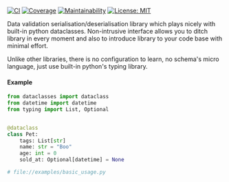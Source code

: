 [![CI](https://travis-ci.org/kodemore/gata.svg?branch=master)](https://travis-ci.org/kodemore/gata) 
[![Coverage](https://codecov.io/gh/kodemore/gata/branch/master/graph/badge.svg)](https://codecov.io/gh/kodemore/gata) 
[![Maintainability](https://api.codeclimate.com/v1/badges/00892e0c37a7f1716bdd/maintainability)](https://codeclimate.com/github/kodemore/gata/maintainability)
[![License: MIT](https://img.shields.io/badge/License-MIT-yellow.svg)](https://opensource.org/licenses/MIT)

Data validation serialisation/deserialisation library which plays nicely with built-in python dataclasses. Non-intrusive 
interface allows you to ditch library in every moment and also to introduce library to your code base with minimal effort.

Unlike other libraries, there is no configuration to learn, no schema's micro language, 
just use built-in python's typing library.

#### Example

```python
from dataclasses import dataclass
from datetime import datetime
from typing import List, Optional


@dataclass
class Pet:
    tags: List[str]
    name: str = "Boo"
    age: int = 0
    sold_at: Optional[datetime] = None

# file://examples/basic_usage.py
```
